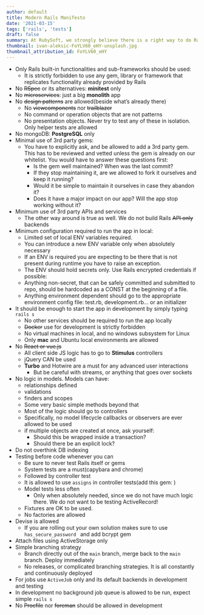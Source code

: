 ```yaml
---
author: default
title: Modern Rails Manifesto
date: '2021-03-15'
tags: ['rails', 'tests']
draft: false
summary: At RubySoft, we strongly believe there is a right way to do Rails.
thumbnail: ivan-aleksic-FoYLV60_eHY-unsplash.jpg
thumbnail_attribution_id: FoYLV60_eHY
---
```


- Only Rails built-in functionalities and sub-frameworks should be used:
  - It is strictly forbidden to use any gem, library or framework that replicates functionality already provided by Rails
- No ~~RSpec~~ or its alternatives: **minitest** only
- No ~~microservices~~: just a big **monolith** app
- No ~~design patterns~~ are allowed(beside what’s already there)
  - No ~~viewcomponents~~ nor ~~trailblazer~~
  - No command or operation objects that are not patterns
  - No presentation objects. Never try to test any of these in isolation. Only helper tests are allowed
- No mongoDB: **PostgreSQL** only
- Minimal use of 3rd party gems:
  - You have to explicitly ask, and be allowed to add a 3rd party gem. This has to be reviewed and vetted unless the gem is already on our whitelist. You would have to answer these questions first:
    - Is the gem well maintained? When was the last commit?
    - If they stop maintaining it, are we allowed to fork it ourselves and keep it running?
    - Would it be simple to maintain it ourselves in case they abandon it?
    - Does it have a major impact on our app? Will the app stop working without it?
- Minimum use of 3rd party APIs and services
  - The other way around is true as well. We do not build Rails ~~API only~~ backends
- Minimum configuration required to run the app in local:
  - Limited set of local ENV variables required.
  - You can introduce a new ENV variable only when absolutely necessary
  - If an ENV is required you are expecting to be there that is not present during runtime you have to raise an exception.
  - The ENV should hold secrets only. Use Rails encrypted credentials if possible:
  - Anything non-secret, that can be safely committed and submitted to repo, should be hardcoded as a CONST at the beginning of a file.
  - Anything environment dependent should go to the appropriate environment config file: test.rb, development.rb… or an initializer
- It should be enough to start the app in development by simply typing `rails s`
  - No other services should be required to run the app locally
  - ~~Docker~~ use for development is strictly forbidden
  - No virtual machines in local, and no windows subsystem for Linux
  - Only **mac** and Ubuntu local environments are allowed
- No ~~React or vue.js~~
  - All client side JS logic has to go to **Stimulus** controllers
  - jQuery CAN be used
  - **Turbo** and Hotwire are a must for any advanced user interactions
    - But be careful with streams, or anything that goes over sockets
- No logic in models. Models can have:
  - relationships defined
  - validations
  - finders and scopes
  - Some very basic simple methods beyond that
  - Most of the logic should go to controllers
  - Specifically, no model lifecycle callbacks or observers are ever allowed to be used
  - if multiple objects are created at once, ask yourself:
    - Should this be wrapped inside a transaction?
    - Should there be an explicit lock?
- Do not overthink DB indexing
- Testing before code whenever you can
  - Be sure to never test Rails itself or gems
  - System tests are a must(capybara and chrome)
  - Followed by controller test
  - It is allowed to use `assigns` in controller tests(add this gem: [](https://github.com/rails/rails-controller-testing))
  - Model tests less often
    - Only when absolutely needed, since we do not have much logic there. We do not want to be testing ActiveRecord!
  - Fixtures are OK to be used.
  - No factories are allowed
- Devise is allowed
  - If you are rolling out your own solution makes sure to use `has_secure_password ` and add bcrypt gem
- Attach files using ActiveStorage only
- Simple branching strategy
  - Branch directly out of the `main` branch, merge back to the `main` branch. Deploy immediately
  - No releases, or complicated branching strategies. It is all constantly and continuously deployed
- For jobs use `ActiveJob` only and its default backends in development and testing
- In development no background job queue is allowed to be run, expect simple `rails s`
- No ~~Procfile~~ nor ~~foreman~~ should be allowed in development
